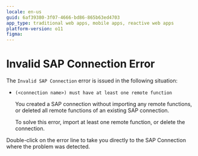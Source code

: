 ```yaml
---
locale: en-us
guid: 6af39380-3f07-4666-bd86-865b63ed4703
app_type: traditional web apps, mobile apps, reactive web apps
platform-version: o11
figma:
---
```


# Invalid SAP Connection Error

The `Invalid SAP Connection` error is issued in the following situation:

* `(<connection name>) must have at least one remote function`
  
    You created a SAP connection without importing any remote functions, or deleted all remote functions of an existing SAP connection. 
  
    To solve this error, import at least one remote function, or delete the connection.

Double-click on the error line to take you directly to the SAP Connection where the problem was detected.
